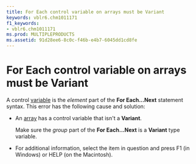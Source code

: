 ```yaml
---
title: For Each control variable on arrays must be Variant
keywords: vblr6.chm1011171
f1_keywords:
- vblr6.chm1011171
ms.prod: MULTIPLEPRODUCTS
ms.assetid: 91d28ee6-8c0c-f46b-e4b7-6045dd1cd8fe
---
```



# For Each control variable on arrays must be Variant

A control [variable](vbe-glossary.md) is the _element_ part of the **For Each...Next** statement syntax. This error has the following cause and solution:



- An [array](vbe-glossary.md) has a control variable that isn't a **Variant**.
    
    Make sure the  _group_ part of the **For Each...Next** is a **Variant** type variable.
    
- For additional information, select the item in question and press F1 (in Windows) or HELP (on the Macintosh).
    


